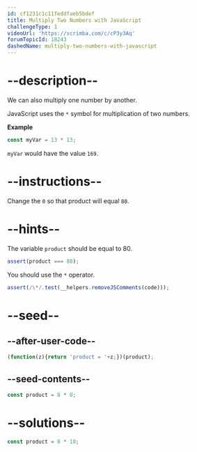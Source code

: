 ```yaml
---
id: cf1231c1c11feddfaeb5bdef
title: Multiply Two Numbers with JavaScript
challengeType: 1
videoUrl: 'https://scrimba.com/c/cP3y3Aq'
forumTopicId: 18243
dashedName: multiply-two-numbers-with-javascript
---
```


# --description--

We can also multiply one number by another.

JavaScript uses the `*` symbol for multiplication of two numbers.

**Example**

```js
const myVar = 13 * 13;
```

`myVar` would have the value `169`.

# --instructions--

Change the `0` so that product will equal `80`.

# --hints--

The variable `product` should be equal to 80.

```js
assert(product === 80);
```

You should use the `*` operator.

```js
assert(/\*/.test(__helpers.removeJSComments(code)));
```

# --seed--

## --after-user-code--

```js
(function(z){return 'product = '+z;})(product);
```

## --seed-contents--

```js
const product = 8 * 0;
```

# --solutions--

```js
const product = 8 * 10;
```
